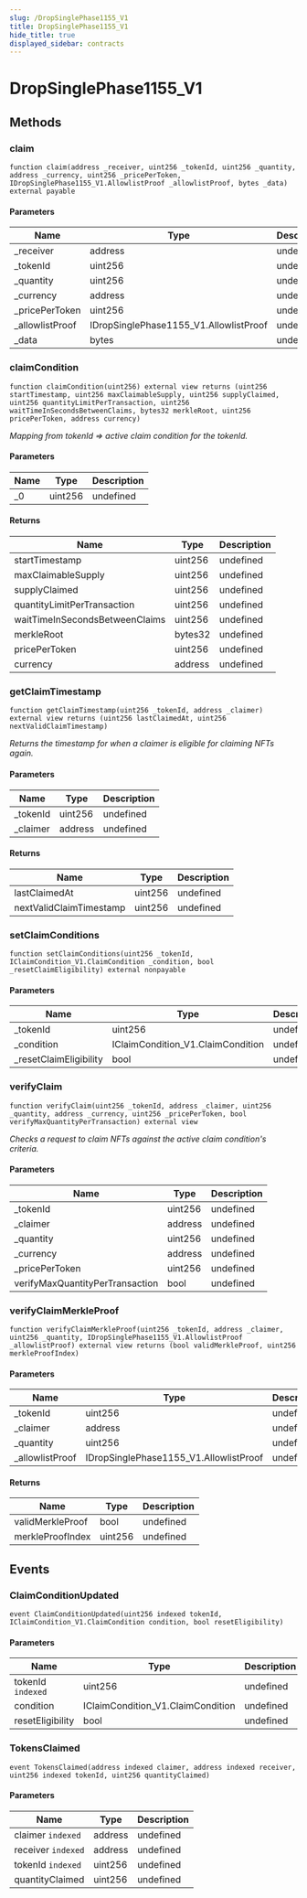 ```yaml
---
slug: /DropSinglePhase1155_V1
title: DropSinglePhase1155_V1
hide_title: true
displayed_sidebar: contracts
---
```


# DropSinglePhase1155_V1

## Methods

### claim

```solidity
function claim(address _receiver, uint256 _tokenId, uint256 _quantity, address _currency, uint256 _pricePerToken, IDropSinglePhase1155_V1.AllowlistProof _allowlistProof, bytes _data) external payable
```

#### Parameters

| Name             | Type                                   | Description |
| ---------------- | -------------------------------------- | ----------- |
| \_receiver       | address                                | undefined   |
| \_tokenId        | uint256                                | undefined   |
| \_quantity       | uint256                                | undefined   |
| \_currency       | address                                | undefined   |
| \_pricePerToken  | uint256                                | undefined   |
| \_allowlistProof | IDropSinglePhase1155_V1.AllowlistProof | undefined   |
| \_data           | bytes                                  | undefined   |

### claimCondition

```solidity
function claimCondition(uint256) external view returns (uint256 startTimestamp, uint256 maxClaimableSupply, uint256 supplyClaimed, uint256 quantityLimitPerTransaction, uint256 waitTimeInSecondsBetweenClaims, bytes32 merkleRoot, uint256 pricePerToken, address currency)
```

_Mapping from tokenId =&gt; active claim condition for the tokenId._

#### Parameters

| Name | Type    | Description |
| ---- | ------- | ----------- |
| \_0  | uint256 | undefined   |

#### Returns

| Name                           | Type    | Description |
| ------------------------------ | ------- | ----------- |
| startTimestamp                 | uint256 | undefined   |
| maxClaimableSupply             | uint256 | undefined   |
| supplyClaimed                  | uint256 | undefined   |
| quantityLimitPerTransaction    | uint256 | undefined   |
| waitTimeInSecondsBetweenClaims | uint256 | undefined   |
| merkleRoot                     | bytes32 | undefined   |
| pricePerToken                  | uint256 | undefined   |
| currency                       | address | undefined   |

### getClaimTimestamp

```solidity
function getClaimTimestamp(uint256 _tokenId, address _claimer) external view returns (uint256 lastClaimedAt, uint256 nextValidClaimTimestamp)
```

_Returns the timestamp for when a claimer is eligible for claiming NFTs again._

#### Parameters

| Name      | Type    | Description |
| --------- | ------- | ----------- |
| \_tokenId | uint256 | undefined   |
| \_claimer | address | undefined   |

#### Returns

| Name                    | Type    | Description |
| ----------------------- | ------- | ----------- |
| lastClaimedAt           | uint256 | undefined   |
| nextValidClaimTimestamp | uint256 | undefined   |

### setClaimConditions

```solidity
function setClaimConditions(uint256 _tokenId, IClaimCondition_V1.ClaimCondition _condition, bool _resetClaimEligibility) external nonpayable
```

#### Parameters

| Name                    | Type                              | Description |
| ----------------------- | --------------------------------- | ----------- |
| \_tokenId               | uint256                           | undefined   |
| \_condition             | IClaimCondition_V1.ClaimCondition | undefined   |
| \_resetClaimEligibility | bool                              | undefined   |

### verifyClaim

```solidity
function verifyClaim(uint256 _tokenId, address _claimer, uint256 _quantity, address _currency, uint256 _pricePerToken, bool verifyMaxQuantityPerTransaction) external view
```

_Checks a request to claim NFTs against the active claim condition&#39;s criteria._

#### Parameters

| Name                            | Type    | Description |
| ------------------------------- | ------- | ----------- |
| \_tokenId                       | uint256 | undefined   |
| \_claimer                       | address | undefined   |
| \_quantity                      | uint256 | undefined   |
| \_currency                      | address | undefined   |
| \_pricePerToken                 | uint256 | undefined   |
| verifyMaxQuantityPerTransaction | bool    | undefined   |

### verifyClaimMerkleProof

```solidity
function verifyClaimMerkleProof(uint256 _tokenId, address _claimer, uint256 _quantity, IDropSinglePhase1155_V1.AllowlistProof _allowlistProof) external view returns (bool validMerkleProof, uint256 merkleProofIndex)
```

#### Parameters

| Name             | Type                                   | Description |
| ---------------- | -------------------------------------- | ----------- |
| \_tokenId        | uint256                                | undefined   |
| \_claimer        | address                                | undefined   |
| \_quantity       | uint256                                | undefined   |
| \_allowlistProof | IDropSinglePhase1155_V1.AllowlistProof | undefined   |

#### Returns

| Name             | Type    | Description |
| ---------------- | ------- | ----------- |
| validMerkleProof | bool    | undefined   |
| merkleProofIndex | uint256 | undefined   |

## Events

### ClaimConditionUpdated

```solidity
event ClaimConditionUpdated(uint256 indexed tokenId, IClaimCondition_V1.ClaimCondition condition, bool resetEligibility)
```

#### Parameters

| Name              | Type                              | Description |
| ----------------- | --------------------------------- | ----------- |
| tokenId `indexed` | uint256                           | undefined   |
| condition         | IClaimCondition_V1.ClaimCondition | undefined   |
| resetEligibility  | bool                              | undefined   |

### TokensClaimed

```solidity
event TokensClaimed(address indexed claimer, address indexed receiver, uint256 indexed tokenId, uint256 quantityClaimed)
```

#### Parameters

| Name               | Type    | Description |
| ------------------ | ------- | ----------- |
| claimer `indexed`  | address | undefined   |
| receiver `indexed` | address | undefined   |
| tokenId `indexed`  | uint256 | undefined   |
| quantityClaimed    | uint256 | undefined   |
